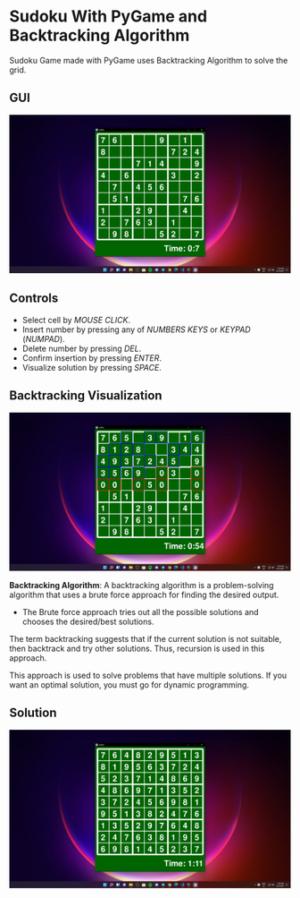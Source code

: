 # Sudoku With PyGame and Backtracking Algorithm
Sudoku Game made with PyGame uses Backtracking Algorithm to solve the grid.

## GUI
![GUI](./media/Screenshot_1.png)

## Controls
- Select cell by *MOUSE CLICK*.
- Insert number by pressing any of *NUMBERS KEYS* or *KEYPAD* (*NUMPAD*).
- Delete number by pressing *DEL*.
- Confirm insertion by pressing *ENTER*.
- Visualize solution by pressing *SPACE*.

## Backtracking Visualization
![Backtracking solving the grid visualization](./media/Screenshot_2.png)

**Backtracking Algorithm**: 
A backtracking algorithm is a problem-solving algorithm that uses a brute force approach for finding the desired output.

- The Brute force approach tries out all the possible solutions and chooses the desired/best solutions.

The term backtracking suggests that if the current solution is not suitable, then backtrack and try other solutions. Thus, recursion is used in this approach.

This approach is used to solve problems that have multiple solutions. If you want an optimal solution, you must go for dynamic programming.
## Solution
![Solution](./media/Screenshot_3.png)

